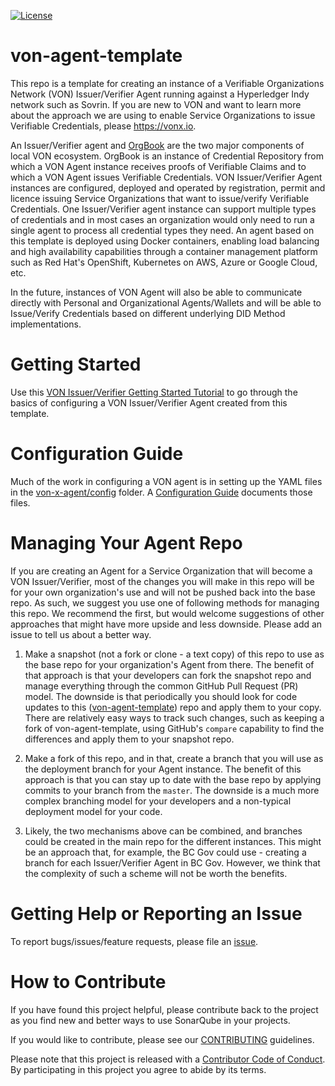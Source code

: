 [![License](https://img.shields.io/badge/License-Apache%202.0-blue.svg)](LICENSE)

# von-agent-template
This repo is a template for creating an instance of a Verifiable Organizations Network (VON) Issuer/Verifier Agent running against a Hyperledger Indy network such as Sovrin. If you are new to VON and want to learn more about the approach we are using to enable Service Organizations to issue Verifiable Credentials, please https://vonx.io.

An Issuer/Verifier agent and [OrgBook](https://github.com/bcgov/TheOrgBook) are the two major components of local VON ecosystem. OrgBook is an instance of Credential Repository from which a VON Agent instance receives proofs of Verifiable Claims and to which a VON Agent issues Verifiable Credentials. VON Issuer/Verifier Agent instances are configured, deployed and operated by registration, permit and licence issuing Service Organizations that want to issue/verify Verifiable Credentials. One Issuer/Verifier agent instance can support multiple types of credentials and in most cases an organization would only need to run a single agent to process all credential types they need. An agent based on this template is deployed using Docker containers, enabling load balancing and high availability capabilities through a container management platform such as Red Hat's OpenShift, Kubernetes on AWS, Azure or Google Cloud, etc.

In the future, instances of VON Agent will also be able to communicate directly with Personal and Organizational Agents/Wallets and will be able to Issue/Verify Credentials based on different underlying DID Method implementations.

# Getting Started
Use this [VON Issuer/Verifier Getting Started Tutorial](GettingStartedTutorial.md) to go through the basics of configuring a VON Issuer/Verifier Agent created from this template.

# Configuration Guide
Much of the work in configuring a VON agent is in setting up the YAML files in the [von-x-agent/config](von-x-agent/config) folder. A [Configuration Guide](von-x-agent/config/ConfigurationGuide.md) documents those files.

# Managing Your Agent Repo
If you are creating an Agent for a Service Organization that will become a VON Issuer/Verifier, most of the changes you will make in this repo will be for your own organization's use and will not be pushed back into the base repo. As such, we suggest you use one of following methods for managing this repo. We recommend the first, but would welcome suggestions of other approaches that might have more upside and less downside. Please add an issue to tell us about a better way.

1. Make a snapshot (not a fork or clone - a text copy) of this repo to use as the base repo for your organization's Agent from there. The benefit of that approach is that your developers can fork the snapshot repo and manage everything through the common GitHub Pull Request (PR) model.  The downside is that periodically you should look for code updates to this ([von-agent-template](https://github.com/bcgov/von-agent-template)) repo and apply them to your copy. There are relatively easy ways to track such changes, such as keeping a fork of von-agent-template, using GitHub's `compare` capability to find the differences and apply them to your snapshot repo.

2. Make a fork of this repo, and in that, create a branch that you will use as the deployment branch for your Agent instance. The benefit of this approach is that you can stay up to date with the base repo by applying commits to your branch from the `master`. The downside is a much more complex branching model for your developers and a non-typical deployment model for your code.

3. Likely, the two mechanisms above can be combined, and branches could be created in the main repo for the different instances. This might be an approach that, for example, the BC Gov could use - creating a branch for each Issuer/Verifier Agent in BC Gov. However, we think that the complexity of such a scheme will not be worth the benefits.

# Getting Help or Reporting an Issue
To report bugs/issues/feature requests, please file an [issue](../../issues).

# How to Contribute
If you have found this project helpful, please contribute back to the project as you find new and better ways to use SonarQube in your projects.

If you would like to contribute, please see our [CONTRIBUTING](./CONTRIBUTING.md) guidelines.

Please note that this project is released with a [Contributor Code of Conduct](./CODE_OF_CONDUCT.md). 
By participating in this project you agree to abide by its terms.